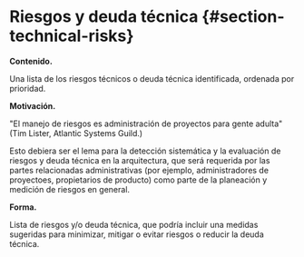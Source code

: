 Riesgos y deuda técnica {#section-technical-risks}
=======================

**Contenido.**

Una lista de los riesgos técnicos o deuda técnica identificada, ordenada
por prioridad.

**Motivación.**

\"El manejo de riesgos es administración de proyectos para gente
adulta\" (Tim Lister, Atlantic Systems Guild.)

Esto debiera ser el lema para la detección sistemática y la evaluación
de riesgos y deuda técnica en la arquitectura, que será requerida por
las partes relacionadas administrativas (por ejemplo, administradores de
proyectoes, propietarios de producto) como parte de la planeación y
medición de riesgos en general.

**Forma.**

Lista de riesgos y/o deuda técnica, que podría incluir una medidas
sugeridas para minimizar, mitigar o evitar riesgos o reducir la deuda
técnica.
